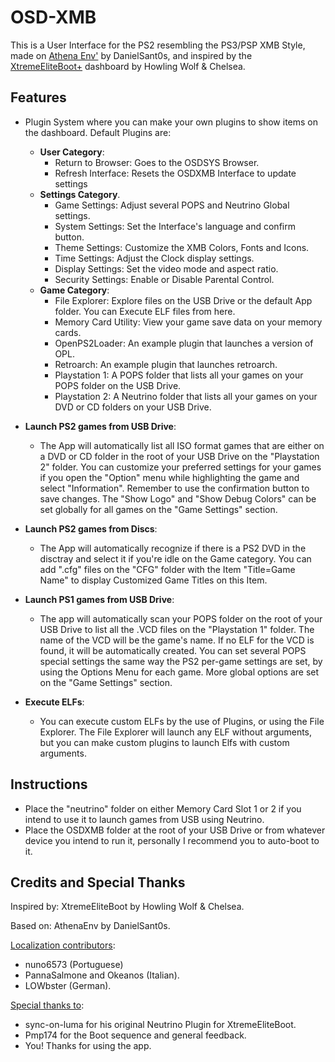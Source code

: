 # OSD-XMB
This is a User Interface for the PS2 resembling the PS3/PSP XMB Style, 
made on [Athena Env'](https://github.com/DanielSant0s/AthenaEnv) by DanielSant0s, and inspired by the [XtremeEliteBoot+](http://www.hwc.nat.cu/ps2-vault/hwc-projects/xebplus/)
dashboard by Howling Wolf & Chelsea.

## Features

- Plugin System where you can make your own plugins to show items on the
	dashboard.
	Default Plugins are:
	- **User Category**: 
		- Return to Browser: Goes to the OSDSYS Browser.
		- Refresh Interface: Resets the OSDXMB Interface to update settings
	- **Settings Category**.
		- Game Settings: Adjust several POPS and Neutrino Global settings.
		- System Settings: Set the Interface's language and confirm button.
		- Theme Settings: Customize the XMB Colors, Fonts and Icons.
		- Time Settings: Adjust the Clock display settings.
		- Display Settings: Set the video mode and aspect ratio.
		- Security Settings: Enable or Disable Parental Control.
	- **Game Category**:
		- File Explorer: Explore files on the USB Drive or the default
						 App folder. You can Execute ELF files from here.
		- Memory Card Utility: View your game save data on your memory cards.
		- OpenPS2Loader: An example plugin that launches a version of OPL.
		- Retroarch: An example plugin that launches retroarch.
		- Playstation 1: A POPS folder that lists all your games on your POPS
						 folder on the USB Drive.
		- Playstation 2: A Neutrino folder that lists all your games on your
						 DVD or CD folders on your USB Drive.

- **Launch PS2 games from USB Drive**:
    - The App will automatically list all ISO format games that are either
	on a DVD or CD folder in the root of your USB Drive on the
	"Playstation 2" folder. You can customize your preferred settings for
	your games if you open the "Option" menu while highlighting the game
	and select "Information". Remember to use the confirmation button to
	save changes.
	The "Show Logo" and "Show Debug Colors" can be set globally for all games
	on the "Game Settings" section.

- **Launch PS2 games from Discs**:
    - The App will automatically recognize if there is a PS2 DVD in the disctray
	and select it if you're idle on the Game category.
	You can add ".cfg" files on the "CFG" folder with the Item "Title=Game Name"
	to display Customized Game Titles on this Item.

- **Launch PS1 games from USB Drive**:
    - The app will automatically scan your POPS folder on the root of your USB Drive
	to list all the .VCD files on the "Playstation 1" folder.
	The name of the VCD will be the game's name.
	If no ELF for the VCD is found, it will be automatically created.
	You can set several POPS special settings the same way the PS2 per-game settings
	are set, by using the Options Menu for each game.
	More global options are set on the "Game Settings" section.
	
- **Execute ELFs**:
    - You can execute custom ELFs by the use of Plugins, or using the File Explorer.
	The File Explorer will launch any ELF without arguments, but you can make custom
	plugins to launch Elfs with custom arguments.

## Instructions

-	Place the "neutrino" folder on either Memory Card Slot 1 or 2 if you intend to use it
	to launch games from USB using Neutrino.
-	Place the OSDXMB folder at the root of your USB Drive or from whatever
	device you intend to run it, personally I recommend you to auto-boot to it.

## Credits and Special Thanks
Inspired by: XtremeEliteBoot by Howling Wolf & Chelsea.

Based on: AthenaEnv by DanielSant0s.

<ins>Localization contributors</ins>:
- nuno6573 (Portuguese)
- PannaSalmone and Okeanos (Italian).
- LOWbster (German).
	
<ins>Special thanks to</ins>:
- sync-on-luma for his original Neutrino Plugin for XtremeEliteBoot.
- Pmp174 for the Boot sequence and general feedback.
- You! Thanks for using the app.
